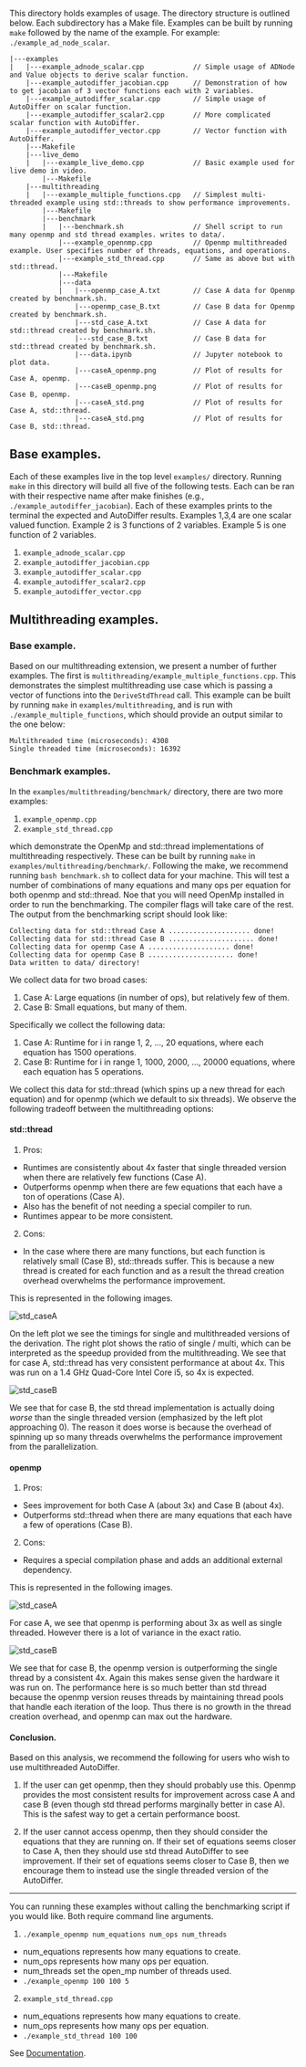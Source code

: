 This directory holds examples of usage. The directory structure is outlined below. 
Each subdirectory has a Make file. Examples can be built by running `make` followed
by the name of the example. For example: `./example_ad_node_scalar`.

```
|---examples
|   |---example_adnode_scalar.cpp            // Simple usage of ADNode and Value objects to derive scalar function.
    |---example_autodiffer_jacobian.cpp      // Demonstration of how to get jacobian of 3 vector functions each with 2 variables.
    |---example_autodiffer_scalar.cpp        // Simple usage of AutoDiffer on scalar function.
    |---example_autodiffer_scalar2.cpp       // More complicated scalar function with AutoDiffer.
    |---example_autodiffer_vector.cpp        // Vector function with AutoDiffer.
    |---Makefile
    |---live_demo
    |   |---example_live_demo.cpp            // Basic example used for live demo in video.
        |---Makefile
    |---multithreading
    |   |---example_multiple_functions.cpp   // Simplest multi-threaded example using std::threads to show performance improvements.
        |---Makefile
        |---benchmark
        |   |---benchmark.sh                 // Shell script to run many openmp and std thread examples. writes to data/.
            |---example_opennmp.cpp          // Openmp multithreaded example. User specifies number of threads, equations, and operations.
            |---example_std_thread.cpp       // Same as above but with std::thread.
            |---Makefile
            |---data
            |   |---openmp_case_A.txt        // Case A data for Openmp created by benchmark.sh.
                |---openmp_case_B.txt        // Case B data for Openmp created by benchmark.sh.
                |---std_case_A.txt           // Case A data for std::thread created by benchmark.sh.
                |---std_case_B.txt           // Case B data for std::thread created by benchmark.sh.
                |---data.ipynb               // Jupyter notebook to plot data.
                |---caseA_openmp.png         // Plot of results for Case A, openmp.
                |---caseB_openmp.png         // Plot of results for Case B, openmp.
                |---caseA_std.png            // Plot of results for Case A, std::thread.
                |---caseA_std.png            // Plot of results for Case B, std::thread.
```  

## Base examples.

Each of these examples live in the top level `examples/` directory. Running `make`
in this directory will build all five of the following tests. Each can be ran with
their respective name after make finishes (e.g., `./example_autodiffer_jacobian`).
Each of these examples prints to the terminal the expected and AutoDiffer results.
Examples 1,3,4 are one scalar valued function. Example 2 is 3 functions of 2 variables.
Example 5 is one function of 2 variables.

1. `example_adnode_scalar.cpp`
2. `example_autodiffer_jacobian.cpp`
3. `example_autodiffer_scalar.cpp`
4. `example_autodiffer_scalar2.cpp`
5. `example_autodiffer_vector.cpp` 

## Multithreading examples.

### Base example.
Based on our multithreading extension, we present a number of further examples. The first is
`multithreading/example_multiple_functions.cpp`. This demonstrates the simplest multithreading
use case which is passing a vector of functions into the `DeriveStdThread` call. This example 
can be built by running `make` in `examples/multithreading`, and is run with 
`./example_multiple_functions`, which should provide an output similar to the one below:

```
Multithreaded time (microseconds): 4308
Single threaded time (microseconds): 16392
```

### Benchmark examples.
In the `examples/multithreading/benchmark/` directory, there are two more examples:

1. `example_openmp.cpp`
2. `example_std_thread.cpp`

which demonstrate the OpenMp and std::thread implementations of multithreading respectively.
These can be built by running `make` in `examples/multithreading/benchmark/`. 
Following the make, we recommend running `bash benchmark.sh` to collect data for your machine.
This will test a number of combinations of many equations and many ops per equation for both
openmp and std::thread. Noe that you will need OpenMp installed in order to run the 
benchmarking. The compiler flags will take care of the rest. The output from the benchmarking script
should look like:

```
Collecting data for std::thread Case A .................... done!
Collecting data for std::thread Case B ..................... done!
Collecting data for openmp Case A .................... done!
Collecting data for openmp Case B ..................... done!
Data written to data/ directory!
```

We collect data for two broad cases:
1. Case A: Large equations (in number of ops), but relatively few of them.
2. Case B: Small equations, but many of them.

Specifically we collect the following data:
1. Case A: Runtime for i in range 1, 2, ..., 20 equations, where each equation has 1500 operations.
1. Case B: Runtime for i in range 1, 1000, 2000, ..., 20000 equations, where each equation has 5 operations.

We collect this data for std::thread (which spins up a new thread for each equation) and
for openmp (which we default to six threads). We observe the following tradeoff between the 
multithreading options:

#### std::thread
1. Pros:
- Runtimes are consistently about 4x faster that single threaded version when there are relatively
few functions (Case A). 
- Outperforms openmp when there are few equations that each have a ton of operations (Case A).
- Also has the benefit of not needing a special compiler to run.
- Runtimes appear to be more consistent.

2. Cons:
- In the case where there are many functions, but each function is relatively small (Case B),
std::threads suffer. This is because a new thread is created for each function and
as a result the thread creation overhead overwhelms the performance improvement.

This is represented in the following images.

![std_caseA](multithreading/benchmark/data/caseA_std.png)

On the left plot we see the timings for single and multithreaded versions of the 
derivation. The right plot shows the ratio of single / multi, which can be 
interpreted as the speedup provided from the multithreading.
We see that for case A, std::thread has very consistent performance at about 4x. This was run
on a 1.4 GHz Quad-Core Intel Core i5, so 4x is expected.

![std_caseB](multithreading/benchmark/data/caseB_std.png)

We see that for case B, the std thread implementation is actually doing *worse* 
than the single threaded version (emphasized by the left plot approaching 0). The 
reason it does worse is because the overhead of spinning up so many threads overwhelms 
the performance improvement from the parallelization.  

#### openmp
1. Pros:
- Sees improvement for both Case A (about 3x) and Case B (about 4x). 
- Outperforms std::thread when there are many equations that each have a few of operations (Case B).

2. Cons:
- Requires a special compilation phase and adds an additional external dependency.

This is represented in the following images.

![std_caseA](multithreading/benchmark/data/caseA_openmp.png)

For case A, we see that openmp is performing about 3x as well as single threaded. However there
is a lot of variance in the exact ratio.

![std_caseB](multithreading/benchmark/data/caseB_openmp.png)

We see that for case B, the openmp version is outperforming the single thread 
by a consistent 4x. Again this makes sense given the hardware it was run on. The performance
here is so much better than std thread because the openmp version reuses threads 
by maintaining thread pools that handle each iteration of the loop. Thus there is no
growth in the thread creation overhead, and openmp can max out the hardware. 

#### Conclusion.
Based on this analysis, we recommend the following for users who wish to use
multithreaded AutoDiffer. 

1. If the user can get openmp, then they should probably use this. Openmp
provides the most consistent results for improvement across case A and case B (even 
though std thread performs marginally better in case A). This is the safest way to
get a certain performance boost.

2. If the user cannot access openmp, then they should consider the equations that they are
running on. If their set of equations seems closer to Case A, then they should use 
std thread AutoDiffer to see improvement. If their set of equations seems closer to 
Case B, then we encourage them to instead use the single threaded version of 
the AutoDiffer. 

-----

You can running these examples without calling the benchmarking script if you would like.
Both require command line arguments.

1. `./example_openmp num_equations num_ops num_threads`
- num_equations represents how many equations to create.
- num_ops represents how many ops per equation.
- num_threads set the open_mp number of threads used.
- `./example_openmp 100 100 5`
2. `example_std_thread.cpp`
- num_equations represents how many equations to create.
- num_ops represents how many ops per equation.
- `./example_std_thread 100 100`


See [Documentation](https://github.com/79-99/cs107-FinalProject/blob/master/docs/documentation.ipynb).
